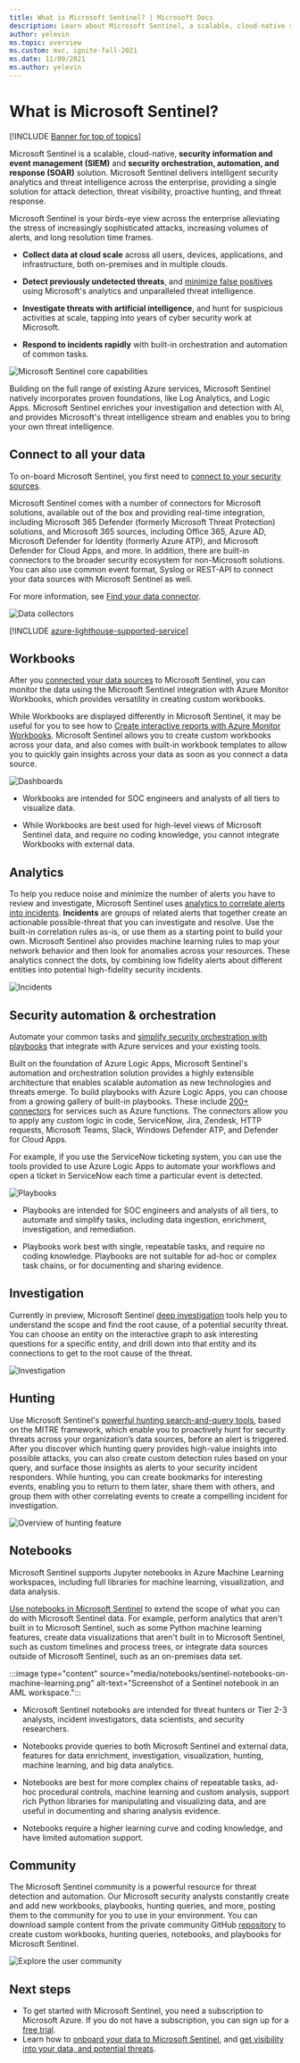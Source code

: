 ```yaml
---
title: What is Microsoft Sentinel? | Microsoft Docs
description: Learn about Microsoft Sentinel, a scalable, cloud-native security information and event management (SIEM) and security orchestration, automation, and response (SOAR) solution.
author: yelevin
ms.topic: overview
ms.custom: mvc, ignite-fall-2021
ms.date: 11/09/2021
ms.author: yelevin
---
```


# What is Microsoft Sentinel?

[!INCLUDE [Banner for top of topics](./includes/banner.md)]

Microsoft Sentinel is a scalable, cloud-native, **security information and event management (SIEM)** and **security orchestration, automation, and response (SOAR)** solution. Microsoft Sentinel delivers intelligent security analytics and threat intelligence across the enterprise, providing a single solution for attack detection, threat visibility, proactive hunting, and threat response.

Microsoft Sentinel is your birds-eye view across the enterprise alleviating the stress of increasingly sophisticated attacks, increasing volumes of alerts, and long resolution time frames.

- **Collect data at cloud scale** across all users, devices, applications, and infrastructure, both on-premises and in multiple clouds.

- **Detect previously undetected threats**, and [minimize false positives](false-positives.md) using Microsoft's analytics and unparalleled threat intelligence.

- **Investigate threats with artificial intelligence**, and hunt for suspicious activities at scale, tapping into years of cyber security work at Microsoft.

- **Respond to incidents rapidly** with built-in orchestration and automation of common tasks.

![Microsoft Sentinel core capabilities](./media/overview/core-capabilities.png)

Building on the full range of existing Azure services, Microsoft Sentinel natively incorporates proven foundations, like Log Analytics, and Logic Apps. Microsoft Sentinel enriches your investigation and detection with AI, and provides Microsoft's threat intelligence stream and enables you to bring your own threat intelligence.

## Connect to all your data

To on-board Microsoft Sentinel, you first need to [connect to your security sources](connect-data-sources.md). 

Microsoft Sentinel comes with a number of connectors for Microsoft solutions, available out of the box and providing real-time integration, including Microsoft 365 Defender (formerly Microsoft Threat Protection) solutions, and Microsoft 365 sources, including Office 365, Azure AD, Microsoft Defender for Identity (formerly Azure ATP), and Microsoft Defender for Cloud Apps, and more. In addition, there are built-in connectors to the broader security ecosystem for non-Microsoft solutions. You can also use common event format, Syslog or REST-API to connect your data sources with Microsoft Sentinel as well. 

For more information, see [Find your data connector](data-connectors-reference.md).

![Data collectors](./media/collect-data/collect-data-page.png)

[!INCLUDE [azure-lighthouse-supported-service](../../includes/azure-lighthouse-supported-service.md)]

## Workbooks

After you [connected your data sources](quickstart-onboard.md) to Microsoft Sentinel, you can monitor the data using the Microsoft Sentinel integration with Azure Monitor Workbooks, which provides versatility in creating custom workbooks.

While Workbooks are displayed differently in Microsoft Sentinel, it may be useful for you to see how to [Create interactive reports with Azure Monitor Workbooks](../azure-monitor/visualize/workbooks-overview.md). Microsoft Sentinel allows you to create custom workbooks across your data, and also comes with built-in workbook templates to allow you to quickly gain insights across your data as soon as you connect a data source.

![Dashboards](./media/tutorial-monitor-data/access-workbooks.png)

- Workbooks are intended for SOC engineers and analysts of all tiers to visualize data.

- While Workbooks are best used for high-level views of Microsoft Sentinel data, and require no coding knowledge, you cannot integrate Workbooks with external data.

## Analytics

To help you reduce noise and minimize the number of alerts you have to review and investigate, Microsoft Sentinel uses [analytics to correlate alerts into incidents](detect-threats-built-in.md). **Incidents** are groups of related alerts that together create an actionable possible-threat that you can investigate and resolve. Use the built-in correlation rules as-is, or use them as a starting point to build your own. Microsoft Sentinel also provides machine learning rules to map your network behavior and then look for anomalies across your resources. These analytics connect the dots, by combining low fidelity alerts about different entities into potential high-fidelity security incidents.

![Incidents](./media/tutorial-investigate-cases/incident-severity.png)


## Security automation & orchestration

Automate your common tasks and [simplify security orchestration with playbooks](tutorial-respond-threats-playbook.md) that integrate with Azure services and your existing tools.

Built on the foundation of Azure Logic Apps, Microsoft Sentinel's automation and orchestration solution provides a highly extensible architecture that enables scalable automation as new technologies and threats emerge. To build playbooks with Azure Logic Apps, you can choose from a growing gallery of built-in playbooks. These include [200+ connectors](../connectors/apis-list.md) for services such as Azure functions. The connectors allow you to apply any custom logic in code, ServiceNow, Jira, Zendesk, HTTP requests, Microsoft Teams, Slack, Windows Defender ATP, and Defender for Cloud Apps.

For example, if you use the ServiceNow ticketing system, you can use the tools provided to use Azure Logic Apps to automate your workflows and open a ticket in ServiceNow each time a particular event is detected.

![Playbooks](./media/tutorial-respond-threats-playbook/logic-app.png)

- Playbooks are intended for SOC engineers and analysts of all tiers, to automate and simplify tasks, including data ingestion, enrichment, investigation, and remediation.

- Playbooks work best with single, repeatable tasks, and require no coding knowledge. Playbooks are not suitable for ad-hoc or complex task chains, or for documenting and sharing evidence.


## Investigation

Currently in preview, Microsoft Sentinel [deep investigation](investigate-cases.md) tools help you to understand the scope and find the root cause, of a potential security threat. You can choose an entity on the interactive graph to ask interesting questions for a specific entity, and drill down into that entity and its connections to get to the root cause of the threat. 

![Investigation](./media/tutorial-investigate-cases/map-timeline.png)


## Hunting

Use Microsoft Sentinel's [powerful hunting search-and-query tools](hunting.md), based on the MITRE framework, which enable you to proactively hunt for security threats across your organization’s data sources, before an alert is triggered. After you discover which hunting query provides high-value insights into possible attacks, you can also create custom detection rules based on your query, and surface those insights as alerts to your security incident responders. While hunting, you can create bookmarks for interesting events, enabling you to return to them later, share them with others, and group them with other correlating events to create a compelling incident for investigation.

![Overview of hunting feature](./media/overview/hunting.png)

## Notebooks

Microsoft Sentinel supports Jupyter notebooks in Azure Machine Learning workspaces, including full libraries for machine learning, visualization, and data analysis.

[Use notebooks in Microsoft Sentinel](notebooks.md) to extend the scope of what you can do with Microsoft Sentinel data. For example, perform analytics that aren't built in to Microsoft Sentinel, such as some Python machine learning features, create data visualizations that aren't built in to Microsoft Sentinel, such as custom timelines and process trees, or integrate data sources outside of Microsoft Sentinel, such as an on-premises data set.

:::image type="content" source="media/notebooks/sentinel-notebooks-on-machine-learning.png" alt-text="Screenshot of a Sentinel notebook in an AML workspace.":::

- Microsoft Sentinel notebooks are intended for threat hunters or Tier 2-3 analysts, incident investigators, data scientists, and security researchers.

- Notebooks provide queries to both Microsoft Sentinel and external data, features for data enrichment, investigation, visualization, hunting, machine learning, and big data analytics.

- Notebooks are best for more complex chains of repeatable tasks, ad-hoc procedural controls, machine learning and custom analysis, support rich Python libraries for manipulating and visualizing data, and are useful in documenting and sharing analysis evidence.

- Notebooks require a higher learning curve and coding knowledge, and have limited automation support.


## Community

The Microsoft Sentinel community is a powerful resource for threat detection and automation. Our Microsoft security analysts constantly create and add new workbooks, playbooks, hunting queries, and more, posting them to the community for you to use in your environment. You can download sample content from the private community GitHub [repository](https://aka.ms/asicommunity) to create custom workbooks, hunting queries, notebooks, and playbooks for Microsoft Sentinel.

![Explore the user community](./media/overview/community.png)

## Next steps

- To get started with Microsoft Sentinel, you need a subscription to Microsoft Azure. If you do not have a subscription, you can sign up for a [free trial](https://azure.microsoft.com/free/).
- Learn how to [onboard your data to Microsoft Sentinel](quickstart-onboard.md), and [get visibility into your data, and potential threats](get-visibility.md).
